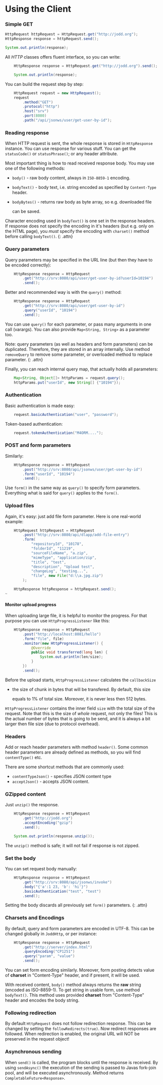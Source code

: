 # Using the Client

### Simple GET

```java
HttpRequest httpRequest = HttpRequest.get("http://jodd.org");
HttpResponse response = httpRequest.send();

System.out.println(response);
```

All _HTTP_ classes offers fluent interface, so you can write:

```java
    HttpResponse response = HttpRequest.get("http://jodd.org").send();

    System.out.println(response);
```

You can build the request step by step:

```java
    HttpRequest request = new HttpRequest();
    request
        .method("GET")
        .protocol("http")
        .host("srv")
        .port(8080)
        .path("/api/jsonws/user/get-user-by-id");
```

### Reading response

When HTTP request is sent, the whole response is stored in `HttpResponse` instance. You can use response for various stuff. You can get the `statusCode()` or `statusPhrase()`; or any header attribute.

Most important thing is how to read received response body. You may use one of the following methods:

* `body()` - raw body content, always in `ISO-8859-1` encoding.
* `bodyText()` - body text, i.e. string encoded as specified by `Content-Type` header.
* `bodyBytes()` - returns raw body as byte array, so e.g. downloaded file

  can be saved.

Character encoding used in `bodyText()` is one set in the response headers. If response does not specify the encoding in it's headers \(but e.g. only on the HTML page\), you _must_ specify the encoding with `charset()` method before calling `bodyText()`. {: .attn}

### Query parameters

Query parameters may be specified in the URL line \(but then they have to be encoded correctly\):

```java
    HttpResponse response = HttpRequest
        .get("http://srv:8080/api/user/get-user-by-id?userId=10194")
        .send();
```

Better and recommended way is with the `query()` method:

```java
    HttpResponse response = HttpRequest
        .get("http://srv:8080/api/user/get-user-by-id")
        .query("userId", "10194")
        .send();
```

You can use `query()` for each parameter, or pass many arguments in one call \(varargs\). You can also provide `Map<String, String>` as a parameter too.

Note: query parameters \(as well as headers and form parameters\) can be duplicated. Therefore, they are stored in an array internally. Use method `removeQuery` to remove some parameter, or overloaded method to replace parameter. {: .attn}

Finally, you can reach internal query map, that actually holds all parameters:

```java
    Map<String, Object[]> httpParams = request.query();
    httpParams.put("userId", new String[] {"10194"});
```

### Authentication

Basic authentication is made easy:

```java
    request.basicAuthentication("user", "password");
```

Token-based authentication:

```java
    request.tokenAuthentication("M4ORM....");
```

### POST and form parameters

Similarly:

```java
    HttpResponse response = HttpRequest
        .post("http://srv:8080/api/jsonws/user/get-user-by-id")
        .form("userId", "10194")
        .send();
```

Use `form()` in the same way as `query()` to specify form parameters. Everything what is said for `query()` applies to the `form()`.

### Upload files

Again, it's easy: just add file form parameter. Here is one real-world example:

```java
    HttpRequest httpRequest = HttpRequest
        .post("http://srv:8080/api/dlapp/add-file-entry")
        .form(
            "repositoryId", "10178",
            "folderId", "11219",
            "sourceFileName", "a.zip",
            "mimeType", "application/zip",
            "title", "test",
            "description", "Upload test",
            "changeLog", "testing...",
            "file", new File("d:\\a.jpg.zip")
        );

    HttpResponse httpResponse = httpRequest.send();
~
```

#### Monitor upload progress

When uploading large file, it is helpful to monitor the progress. For that purpose you can use `HttpProgressListener` like this:

```java
    HttpResponse response = HttpRequest
        .post("http://localhost:8081/hello")
        .form("file", file)
        .monitor(new HttpProgressListener() {
            @Override
            public void transferred(long len) {
                System.out.println(len/size);
            }
        })
        .send();
```

Before the upload starts, `HttpProgressListener` calculates the `callbackSize`

* the size of chunk in bytes that will be transfered. By default, this size

  equals to 1% of total size. Moreover, it is never less then 512 bytes.

`HttpProgressListener` contains the inner field `size` with the total size of the request. Note that this is the size of _whole_ request, not only the files! This is the actual number of bytes that is going to be send, and it is always a bit larger then file size \(due to protocol overhead\).

### Headers

Add or reach header parameters with method `header()`. Some common header parameters are already defined as methods, so you will find `contentType()` etc.

There are some shortcut methods that are commonly used:

* `contentTypeJson()` - specifies JSON content type
* `acceptJson()` - accepts JSON content.

### GZipped content

Just `unzip()` the response.

```java
    HttpResponse response = HttpRequest
        .get("http://jodd.org")
        .acceptEncoding("gzip")
        .send();

    System.out.println(response.unzip());
```

The `unzip()` method is safe; it will not fail if response is not zipped.

### Set the body

You can set request body manually:

```java
    HttpResponse response = HttpRequest
        .get("http://srv:8080/api/jsonws/invoke")
        .body("{'a':1 23, 'b': 'hi'}")
        .basicAuthentication("test", "test")
        .send();
```

Setting the body discards all previously set `form()` parameters. {: .attn}

### Charsets and Encodings

By default, query and form parameters are encoded in UTF-8. This can be changed globally in `JoddHttp`, or per instance:

```java
    HttpResponse response = HttpRequest
        .get("http://server/index.html")
        .queryEncoding("CP1251")
        .query("param", "value")
        .send();
```

You can set form encoding similarly. Moreover, form posting detects value of **charset** in "Content-Type" header, and if present, it will be used.

With received content, `body()` method always returns the **raw** string \(encoded as ISO-8859-1\). To get string in usable form, use method `bodyText()`. This method uses provided **charset** from "Content-Type" header and encodes the body string.

### Following redirection

By default `HttpRequest` does not follow redirection response. This can be changed by setting the `followRedirects(true)`. Now redirect responses are followed. When redirection is enabled, the original URL will NOT be preserved in the request object!

### Asynchronous sending

When `send()` is called, the program blocks until the response is received. By using `sendAsync()` the execution of the sending is passed to Javas fork-join pool, and will be executed asynchronously. Method returns `CompletableFuture<Response>`.

